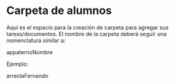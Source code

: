 # Carpeta de alumnos

Aquí es el espacio para la creación de carpeta para agregar sus tareas/documentos. El nombre de la carpeta deberá seguir una nomenclatura similar a:

appaternoNombre

Ejemplo:

arreolaFernando
